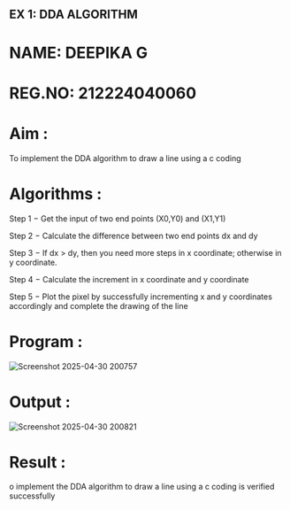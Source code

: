 ## EX 1: DDA ALGORITHM 
# NAME: DEEPIKA G
# REG.NO: 212224040060

# Aim :

To  implement the DDA algorithm to draw a line using a c coding

# Algorithms :

Step 1 − Get the input of two end points (X0,Y0) and (X1,Y1)

Step 2 − Calculate the difference between two end points dx and  dy 

Step 3 − If dx > dy, then you need more steps in x coordinate; otherwise in y coordinate.

Step 4 − Calculate the increment in x coordinate and y coordinate

Step 5 − Plot the pixel by successfully incrementing x and y coordinates accordingly and complete the drawing of the line

# Program :
![Screenshot 2025-04-30 200757](https://github.com/user-attachments/assets/b638e631-9031-4a63-a877-8f379f1b4edc)

# Output :

![Screenshot 2025-04-30 200821](https://github.com/user-attachments/assets/d771f8ba-d8e2-4f70-aae3-59b0108af319)

# Result :

o implement the DDA algorithm to draw a line using a c coding is verified successfully

